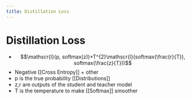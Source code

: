```yaml
---
title: Distillation Loss
---
```


# Distillation Loss
- $$\mathscr{l}(p, softmax(z))+T^{2}\mathscr{l}(softmax(\frac{r}{T}), softmax(\frac{z}{T}))$$
- Negative [[Cross Entropy]] + other
- p is the true probability [[Distributions]]
- z,r are outputs of the student and teacher model
- T is the temperature to make [[Softmax]] smoother


































